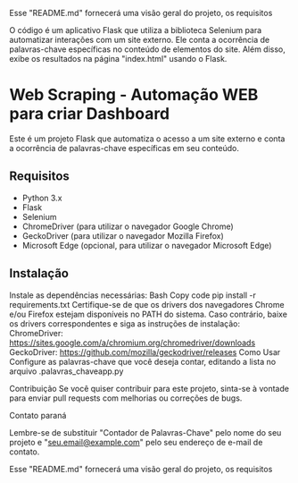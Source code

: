 Esse "README.md" fornecerá uma visão geral do projeto, os requisitos 

O código é um aplicativo Flask que utiliza a biblioteca Selenium para automatizar interações com um site externo. Ele conta a ocorrência de palavras-chave específicas no conteúdo de elementos do site. Além disso, exibe os resultados na página "index.html" usando o Flask.


# Web Scraping - Automação WEB para criar Dashboard

Este é um projeto Flask que automatiza o acesso a um site externo e conta a ocorrência de palavras-chave específicas em seu conteúdo.

## Requisitos

- Python 3.x
- Flask
- Selenium
- ChromeDriver (para utilizar o navegador Google Chrome)
- GeckoDriver (para utilizar o navegador Mozilla Firefox)
- Microsoft Edge (opcional, para utilizar o navegador Microsoft Edge)

## Instalação

Instale as dependências necessárias:
Bash
Copy code
pip install -r requirements.txt
Certifique-se de que os drivers dos navegadores Chrome e/ou Firefox estejam disponíveis no PATH do sistema. Caso contrário, baixe os drivers correspondentes e siga as instruções de instalação:
ChromeDriver: https://sites.google.com/a/chromium.org/chromedriver/downloads
GeckoDriver: https://github.com/mozilla/geckodriver/releases
Como Usar
Configure as palavras-chave que você deseja contar, editando a lista no arquivo .palavras_chaveapp.py

Contribuição
Se você quiser contribuir para este projeto, sinta-se à vontade para enviar pull requests com melhorias ou correções de bugs.


Contato
paraná


Lembre-se de substituir "Contador de Palavras-Chave" pelo nome do seu projeto e "seu.email@example.com" pelo seu endereço de e-mail de contato.

Esse "README.md" fornecerá uma visão geral do projeto, os requisitos 